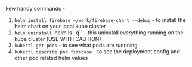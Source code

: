 Few handy commands - 
1. `helm install firebase ~/work/firebase-chart --debug` - to install the helm chart on your local kube cluster
2. `helm uninstall `helm ls -q`` - this uninstall everything running on the kube cluster (USE WITH CAUTION)
3. `kubectl get pods` - to see what pods are runnning
4. `kubectl describe pod firebase` - to see the deployment config and other pod related helm values